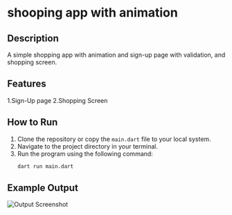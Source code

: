 # shooping app with animation

## Description
A simple shopping app with animation and sign-up page with validation, and shopping screen.

## Features
1.Sign-Up page
2.Shopping Screen

## How to Run
1. Clone the repository or copy the `main.dart` file to your local system.
2. Navigate to the project directory in your terminal.
3. Run the program using the following command:
   ```bash
   dart run main.dart

   
## Example Output
![Output Screenshot](screenshot.png)
